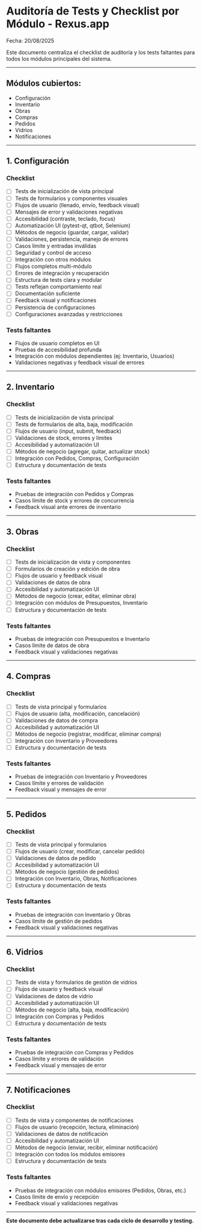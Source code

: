 # Auditoría de Tests y Checklist por Módulo - Rexus.app

Fecha: 20/08/2025

Este documento centraliza el checklist de auditoría y los tests faltantes para todos los módulos principales del sistema.

---

## Módulos cubiertos:
- Configuración
- Inventario
- Obras
- Compras
- Pedidos
- Vidrios
- Notificaciones

---

## 1. Configuración
### Checklist
- [ ] Tests de inicialización de vista principal
- [ ] Tests de formularios y componentes visuales
- [ ] Flujos de usuario (llenado, envío, feedback visual)
- [ ] Mensajes de error y validaciones negativas
- [ ] Accesibilidad (contraste, teclado, focus)
- [ ] Automatización UI (pytest-qt, qtbot, Selenium)
- [ ] Métodos de negocio (guardar, cargar, validar)
- [ ] Validaciones, persistencia, manejo de errores
- [ ] Casos límite y entradas inválidas
- [ ] Seguridad y control de acceso
- [ ] Integración con otros módulos
- [ ] Flujos completos multi-módulo
- [ ] Errores de integración y recuperación
- [ ] Estructura de tests clara y modular
- [ ] Tests reflejan comportamiento real
- [ ] Documentación suficiente
- [ ] Feedback visual y notificaciones
- [ ] Persistencia de configuraciones
- [ ] Configuraciones avanzadas y restricciones

### Tests faltantes
- Flujos de usuario completos en UI
- Pruebas de accesibilidad profunda
- Integración con módulos dependientes (ej: Inventario, Usuarios)
- Validaciones negativas y feedback visual de errores

---

## 2. Inventario
### Checklist
- [ ] Tests de inicialización de vista principal
- [ ] Tests de formularios de alta, baja, modificación
- [ ] Flujos de usuario (input, submit, feedback)
- [ ] Validaciones de stock, errores y límites
- [ ] Accesibilidad y automatización UI
- [ ] Métodos de negocio (agregar, quitar, actualizar stock)
- [ ] Integración con Pedidos, Compras, Configuración
- [ ] Estructura y documentación de tests

### Tests faltantes
- Pruebas de integración con Pedidos y Compras
- Casos límite de stock y errores de concurrencia
- Feedback visual ante errores de inventario

---

## 3. Obras
### Checklist
- [ ] Tests de inicialización de vista y componentes
- [ ] Formularios de creación y edición de obra
- [ ] Flujos de usuario y feedback visual
- [ ] Validaciones de datos de obra
- [ ] Accesibilidad y automatización UI
- [ ] Métodos de negocio (crear, editar, eliminar obra)
- [ ] Integración con módulos de Presupuestos, Inventario
- [ ] Estructura y documentación de tests

### Tests faltantes
- Pruebas de integración con Presupuestos e Inventario
- Casos límite de datos de obra
- Feedback visual y validaciones negativas

---

## 4. Compras
### Checklist
- [ ] Tests de vista principal y formularios
- [ ] Flujos de usuario (alta, modificación, cancelación)
- [ ] Validaciones de datos de compra
- [ ] Accesibilidad y automatización UI
- [ ] Métodos de negocio (registrar, modificar, eliminar compra)
- [ ] Integración con Inventario y Proveedores
- [ ] Estructura y documentación de tests

### Tests faltantes
- Pruebas de integración con Inventario y Proveedores
- Casos límite y errores de validación
- Feedback visual y mensajes de error

---

## 5. Pedidos
### Checklist
- [ ] Tests de vista principal y formularios
- [ ] Flujos de usuario (crear, modificar, cancelar pedido)
- [ ] Validaciones de datos de pedido
- [ ] Accesibilidad y automatización UI
- [ ] Métodos de negocio (gestión de pedidos)
- [ ] Integración con Inventario, Obras, Notificaciones
- [ ] Estructura y documentación de tests

### Tests faltantes
- Pruebas de integración con Inventario y Obras
- Casos límite de gestión de pedidos
- Feedback visual y validaciones negativas

---

## 6. Vidrios
### Checklist
- [ ] Tests de vista y formularios de gestión de vidrios
- [ ] Flujos de usuario y feedback visual
- [ ] Validaciones de datos de vidrio
- [ ] Accesibilidad y automatización UI
- [ ] Métodos de negocio (alta, baja, modificación)
- [ ] Integración con Compras y Pedidos
- [ ] Estructura y documentación de tests

### Tests faltantes
- Pruebas de integración con Compras y Pedidos
- Casos límite y errores de validación
- Feedback visual y mensajes de error

---

## 7. Notificaciones
### Checklist
- [ ] Tests de vista y componentes de notificaciones
- [ ] Flujos de usuario (recepción, lectura, eliminación)
- [ ] Validaciones de datos de notificación
- [ ] Accesibilidad y automatización UI
- [ ] Métodos de negocio (enviar, recibir, eliminar notificación)
- [ ] Integración con todos los módulos emisores
- [ ] Estructura y documentación de tests

### Tests faltantes
- Pruebas de integración con módulos emisores (Pedidos, Obras, etc.)
- Casos límite de envío y recepción
- Feedback visual y validaciones negativas

---

**Este documento debe actualizarse tras cada ciclo de desarrollo y testing.**
